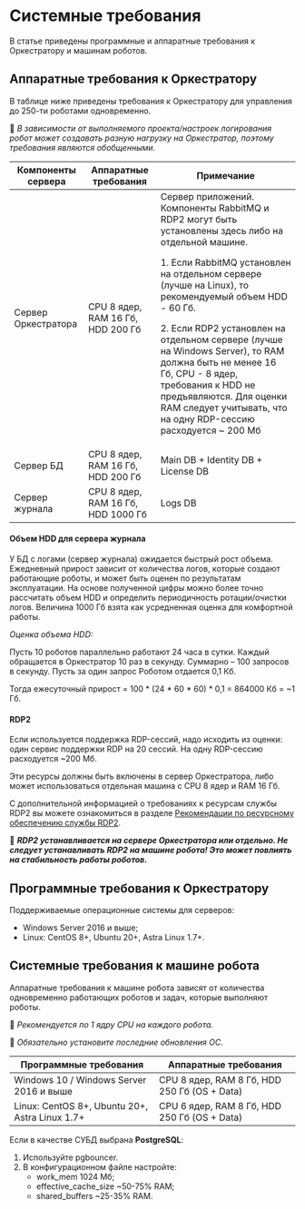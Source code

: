 # Системные требования

В статье приведены программные и аппаратные требования к Оркестратору и машинам роботов.

## Аппаратные требования к Оркестратору

В таблице ниже приведены требования к Оркестратору для управления до 250-ти роботами одновременно.

:small_blue_diamond: *В зависимости от выполняемого проекта/настроек логирования робот может создавать разную нагрузку на Оркестратор, поэтому требования являются обобщенными.*

| Компоненты сервера  | Аппаратные требования  | Примечание |
| ------------------- | ---------------------- | ---------- | 
| Сервер Оркестратора | CPU 8 ядер, RAM 16 Гб, HDD 200 Гб | Сервер приложений. Компоненты RabbitMQ и RDP2 могут быть установлены здесь либо на отдельной машине.<p> 1. Если RabbitMQ установлен на отдельном сервере (лучше на Linux), то рекомендуемый объем HDD - 60 Гб.</p><p>2. Если RDP2 установлен на отдельном сервере (лучше на Windows Server), то RAM должна быть не менее 16 Гб,  CPU - 8 ядер, требования к HDD не предъявляются. Для оценки RAM следует учитывать, что на одну RDP-сессию расходуется ~ 200 Мб </p> |
| Сервер БД | CPU 8 ядер, RAM 16 Гб, HDD 200 Гб  | Main DB  + Identity DB + License DB |
| Сервер журнала | CPU 8 ядер, RAM 16 Гб, HDD 1000 Гб | Logs DB |

#### Объем HDD для сервера журнала

У БД с логами (сервер журнала) ожидается быстрый рост объема. Ежедневный прирост зависит от количества логов, которые создают работающие роботы, и может быть оценен по результатам эксплуатации. На основе полученной цифры можно более точно рассчитать объем HDD и определить периодичность ротации/очистки логов. Величина 1000 Гб взята как усредненная оценка для комфортной работы.

*Оценка объема HDD:*

Пусть 10 роботов параллельно работают 24 часа в сутки. Каждый обращается в Оркестратор 10 раз в секунду. Суммарно – 100 запросов в секунду. Пусть за один запрос Роботом отдается 0,1 Кб. 

Тогда ежесуточный прирост = 100 \* (24 \* 60 \* 60) \* 0,1 = 864000 Кб = ~1 Гб.

#### RDP2

Если используется поддержка RDP-сессий, надо исходить из оценки: один сервис поддержки RDP на 20 сессий. На одну RDP-сессию расходуется ~200 Мб.

Эти ресурсы должны быть включены в сервер Оркестратора, либо может использоваться отдельная машина с CPU 8 ядер и RAM 16 Гб. 

С дополнительной информацией о требованиях к ресурсам службы RDP2 вы можете ознакомиться в разделе [Рекомендации по ресурсному обеспечению службы RDP2](https://docs.primo-rpa.ru/primo-rpa/orchestrator/orchestrator-sys-admin/fine-tuning/rdp-sessions#rekomendacii-po-resursnomu-obespecheniyu-sluzhby-rdp2).

:small_orange_diamond: ***RDP2 устанавливается на сервере Оркестратора или отдельно. Не следует устанавливать RDP2 на машине робота! Это может повлиять на стабильность работы роботов.***


## Программные требования к Оркестратору
Поддерживаемые операционные системы для серверов:
* Windows Server 2016 и выше;
* Linux: CentOS 8+, Ubuntu 20+, Astra Linux 1.7+.

## Системные требования к машине робота

Аппаратные требования к машине робота зависят от количества одновременно работающих роботов и задач, которые выполняют роботы.

:small_blue_diamond: *Рекомендуется по 1 ядру CPU на каждого робота.*

:small_orange_diamond: *Обязательно установите последние обновления ОС.*

| Программные требования    |  Аппаратные требования  | 
| ------------------------- | ----------------------- | 
| Windows 10 / Windows Server 2016 и выше | CPU 8 ядер, RAM 8 Гб, HDD 250 Гб (OS + Data) | 
| Linux: CentOS 8+, Ubuntu 20+, Astra Linux 1.7+ | CPU 6 ядер, RAM 8 Гб, HDD 250 Гб (OS + Data) | 
 
Если в качестве СУБД выбрана **PostgreSQL**:
1.	Используйте pgbouncer.
2.	В конфигурационном файле настройте:
    *	work_mem 1024 Мб;
    *	effective_cache_size ~50-75% RAM;
    *	shared_buffers ~25-35% RAM.


